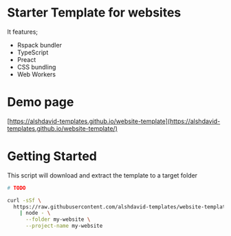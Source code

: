 # Starter Template for websites

It features;
- Rspack bundler
- TypeScript
- Preact
- CSS bundling
- Web Workers

# Demo page

[https://alshdavid-templates.github.io/website-template](https://alshdavid-templates.github.io/website-template/)

# Getting Started

This script will download and extract the template to a target folder

```bash
# TODO

curl -sSf \
  https://raw.githubusercontent.com/alshdavid-templates/website-template/refs/heads/main/.github/install.js \
    | node - \
      --folder my-website \
      --project-name my-website
```